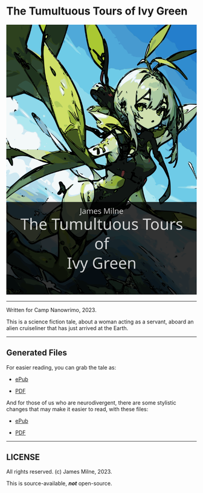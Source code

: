 # The Tumultuous Tours of Ivy Green

![The Tumultuous Tours of Ivy Green](cover.svg)

---

Written for Camp Nanowrimo, 2023.

This is a science fiction tale, about a woman acting as a servant, aboard an alien cruiseliner that has just arrived at the Earth.

---

## Generated Files

For easier reading, you can grab the tale as:

* [ePub](book.epub)

* [PDF](book.pdf)

And for those of us who are neurodivergent, there are some stylistic changes that may make it easier to read, with these files:

* [ePub](nd.epub)

* [PDF](nd.pdf)

---

## LICENSE

All rights reserved. (c) James Milne, 2023.

This is source-available, ***not*** open-source.
